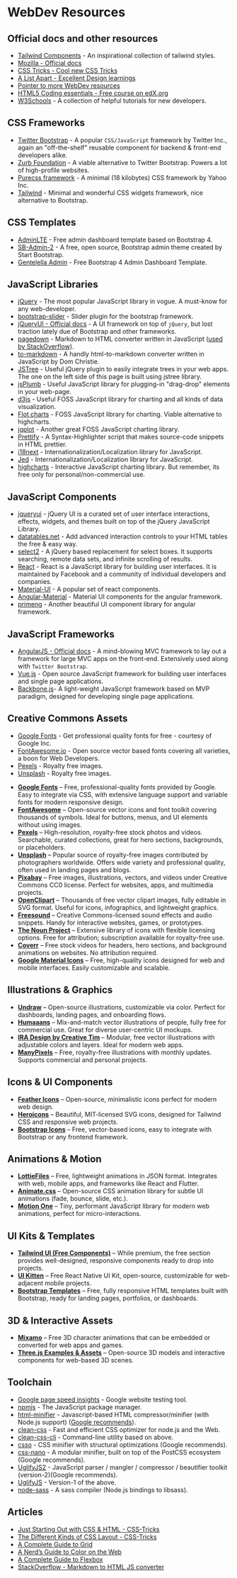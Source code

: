 # WebDev Resources

## Official docs and other resources
- [Tailwind Components](https://tailwindcomponents.com/) - An inspirational collection of tailwind styles.
- [Mozilla - Official docs](https://developer.mozilla.org/en-US/docs/Web/JavaScript)
- [CSS Tricks - Cool new CSS Tricks](http://css-tricks.com)
- [A List Apart - Excellent Design learnings](http://alistapart.com/articles)
- [Pointer to more WebDev resources](https://www.reddit.com/r/webdev/comments/1v7en8/webdev_resources/)
- [HTML5 Coding essentials - Free course on edX.org](https://www.edx.org/course/html5-part-1-html5-coding-essentials-w3cx-html5-1x)
- [W3Schools](https://www.w3schools.com/default.asp) - A collection of helpful tutorials for new developers.

## CSS Frameworks
- [Twitter Bootstrap](https://github.com/twbs/bootstrap) - A popular `CSS/JavaScript` framework by Twitter Inc., again an "off-the-shelf" reusable component for backend & front-end developers alike.
- [Zurb Foundation](https://github.com/zurb/foundation) - A viable alternative to Twitter Bootstrap. Powers a lot of high-profile websites.
- [Purecss framework](http://purecss.io/) - A minimal (18 kilobytes) CSS framework by Yahoo Inc.
- [Tailwind](https://tailwindcss.com) - Minimal and wonderful CSS widgets framework, nice alternative to Bootstrap.

## CSS Templates
- [AdminLTE](https://github.com/ColorlibHQ/AdminLTE) - Free admin dashboard template based on Bootstrap 4.
- [SB-Admin-2](https://github.com/StartBootstrap/startbootstrap-sb-admin-2) - A free, open source, Bootstrap admin theme created by Start Bootstrap.
- [Gentelella Admin](https://github.com/ColorlibHQ/gentelella) - Free Bootstrap 4 Admin Dashboard Template.

## JavaScript Libraries
- [jQuery](http://www.jquery.com) - The most popular JavaScript library in vogue. A must-know for any web-developer.
- [bootstrap-slider](http://www.eyecon.ro/bootstrap-slider) - Slider plugin for the bootstrap framework.
- [jQueryUI - Official docs](https://jqueryui.com) - A UI framework on top of `jQuery`, but lost traction lately due of Bootstrap and other frameworks.
- [pagedown](https://code.google.com/archive/p/pagedown/) - Markdown to HTML converter written in JavaScript ([used by StackOverflow](https://stackoverflow.com/a/40066280/849365)).
- [to-markdown](https://github.com/domchristie/to-markdown) - A handly html-to-markdown converter written in JavaScript by Dom Christie.
- [JSTree](https://www.jstree.com/) - Useful jQuery plugin to easily integrate trees in your web apps. The one on the left side of this page is built using jstree library.
- [jsPlumb](https://jsplumbtoolkit.com/) - Useful JavaScript library for plugging-in "drag-drop" elements in your web-page.
- [d3js](http://d3js.org/) - Useful FOSS JavaScript library for charting and all kinds of data visualization.
- [Flot charts](http://www.flotcharts.org/) - FOSS JavaScript library for charting. Viable alternative to highcharts.
- [jqplot](http://www.jqplot.com/) - Another great FOSS JavaScript charting library.
- [Prettify](https://github.com/google/code-prettify) - A Syntax-Highlighter script that makes source-code snippets in HTML prettier.
- [i18next](https://github.com/i18next/i18next) - Internationalization/Localization library for JavaScript.
- [Jed](https://github.com/SlexAxton/Jed) - Internationalization/Localization library for JavaScript.
- [highcharts](http://www.highcharts.com/) - Interactive JavaScript charting library. But remember, its free only for personal/non-commercial use.

## JavaScript Components
- [jqueryui](https://jqueryui.com/) - jQuery UI is a curated set of user interface interactions, effects, widgets, and themes built on top of the jQuery JavaScript Library.
- [datatables.net](http://datatables.net/) - Add advanced interaction controls
to your HTML tables the free & easy way.
- [select2](https://github.com/select2/select2) - A jQuery based replacement for select boxes. It supports searching, remote data sets, and infinite scrolling of results.
- [React](https://reactjs.org/) - React is a JavaScript library for building user interfaces. It is maintained by Facebook and a community of individual developers and companies.
- [Material-UI](https://material-ui.com/) - A popular set of react components.
- [Angular-Material](https://material.angular.io) - Material UI components for the angular framework.
- [primeng](https://primefaces.org/primeng) - Another beautiful UI component library for angular framework.

## JavaScript Frameworks
- [AngularJS - Official docs](https://angularjs.org/) - A mind-blowing MVC framework to lay out a framework for large MVC apps on the front-end. Extensively used along with `Twitter Bootstrap`.
- [Vue.js](https://en.wikipedia.org/wiki/Vue.js) - Open source JavaScript framework for building user interfaces and single page applications.
- [Backbone.js](https://github.com/jashkenas/backbone)- A light-weight JavaScript framework based on MVP paradigm, designed for developing single page applications.

## Creative Commons Assets
- [Google Fonts](https://www.google.com/fonts/) - Get professional quality fonts for free - courtesy of Google Inc.
- [FontAwesome.io](http://fontawesome.io/examples/) - Open source vector based fonts covering all varieties, a boon for Web Developers.
- [Pexels](https://www.pexels.com/) - Royalty free images.
- [Unsplash](https://unsplash.com/) - Royalty free images.
* [**Google Fonts**](https://www.google.com/fonts/) – Free, professional-quality fonts provided by Google. Easy to integrate via CSS, with extensive language support and variable fonts for modern responsive design.
* [**FontAwesome**](https://fontawesome.io/) – Open-source vector icons and font toolkit covering thousands of symbols. Ideal for buttons, menus, and UI elements without using images.
* [**Pexels**](https://www.pexels.com/) – High-resolution, royalty-free stock photos and videos. Searchable, curated collections, great for hero sections, backgrounds, or placeholders.
* [**Unsplash**](https://unsplash.com/) – Popular source of royalty-free images contributed by photographers worldwide. Offers wide variety and professional quality, often used in landing pages and blogs.
* [**Pixabay**](https://pixabay.com/) – Free images, illustrations, vectors, and videos under Creative Commons CC0 license. Perfect for websites, apps, and multimedia projects.
* [**OpenClipart**](https://openclipart.org/) – Thousands of free vector clipart images, fully editable in SVG format. Useful for icons, infographics, and lightweight graphics.
* [**Freesound**](https://freesound.org/) – Creative Commons-licensed sound effects and audio snippets. Handy for interactive websites, games, or prototypes.
* [**The Noun Project**](https://thenounproject.com/) – Extensive library of icons with flexible licensing options. Free for attribution; subscription available for royalty-free use.
* [**Coverr**](https://coverr.co/) – Free stock videos for headers, hero sections, and background animations on websites. No attribution required.
* [**Google Material Icons**](https://material.io/resources/icons/) – Free, high-quality icons designed for web and mobile interfaces. Easily customizable and scalable.


## **Illustrations & Graphics**

* [**Undraw**](https://undraw.co/illustrations) – Open-source illustrations, customizable via color. Perfect for dashboards, landing pages, and onboarding flows.
* [**Humaaans**](https://www.humaaans.com/) – Mix-and-match vector illustrations of people, fully free for commercial use. Great for diverse user-centric UI mockups.
* [**IRA Design by Creative Tim**](https://iradesign.io/) – Modular, free vector illustrations with adjustable colors and layers. Ideal for modern web apps.
* [**ManyPixels**](https://www.manypixels.co/gallery) – Free, royalty-free illustrations with monthly updates. Supports commercial and personal projects.

## **Icons & UI Components**

* [**Feather Icons**](https://feathericons.com/) – Open-source, minimalistic icons perfect for modern web design.
* [**Heroicons**](https://heroicons.com/) – Beautiful, MIT-licensed SVG icons, designed for Tailwind CSS and responsive web projects.
* [**Bootstrap Icons**](https://icons.getbootstrap.com/) – Free, vector-based icons, easy to integrate with Bootstrap or any frontend framework.

## **Animations & Motion**

* [**LottieFiles**](https://lottiefiles.com/) – Free, lightweight animations in JSON format. Integrates with web, mobile apps, and frameworks like React and Flutter.
* [**Animate.css**](https://animate.style/) – Open-source CSS animation library for subtle UI animations (fade, bounce, slide, etc.).
* [**Motion One**](https://motion.dev/) – Tiny, performant JavaScript library for modern web animations, perfect for micro-interactions.

## **UI Kits & Templates**

* [**Tailwind UI (Free Components)**](https://tailwindui.com/components) – While premium, the free section provides well-designed, responsive components ready to drop into projects.
* [**UI Kitten**](https://akveo.github.io/react-native-ui-kitten/) – Free React Native UI Kit, open-source, customizable for web-adjacent mobile projects.
* [**Bootstrap Templates**](https://startbootstrap.com/) – Free, fully responsive HTML templates built with Bootstrap, ready for landing pages, portfolios, or dashboards.

## **3D & Interactive Assets**

* [**Mixamo**](https://www.mixamo.com/) – Free 3D character animations that can be embedded or converted for web apps and games.
* [**Three.js Examples & Assets**](https://threejs.org/examples/) – Open-source 3D models and interactive components for web-based 3D scenes.

## Toolchain
- [Google page speed insights](https://developers.google.com/speed/pagespeed/insights/) - Google website testing tool.
- [npmjs](https://www.npmjs.com) - The JavaScript package manager.
- [html-minifier](https://github.com/kangax/html-minifier) - Javascript-based HTML compressor/minifier (with Node.js support) ([Google recommends](https://developers.google.com/speed/docs/insights/MinifyResources)).
- [clean-css](https://github.com/jakubpawlowicz/clean-css) - Fast and efficient CSS optimizer for node.js and the Web.
- [clean-css-cli](https://github.com/jakubpawlowicz/clean-css-cli) - Command-line utility based on above.
- [csso](https://github.com/css/csso) - CSS minifier with structural optimizations (Google recommends).
- [css-nano](https://github.com/ben-eb/cssnano) - A modular minifier, built on top of the PostCSS ecosystem (Google recommends).
- [UglifyJS2](https://github.com/mishoo/UglifyJS2) - JavaScript parser / mangler / compressor / beautifier toolkit (version-2)(Google recommends).
- [UglifyJS](https://github.com/mishoo/UglifyJS) - Version-1 of the above.
- [node-sass](https://github.com/sass/node-sass) - A sass compiler (Node.js bindings to libsass).

## Articles
- [Just Starting Out with CSS & HTML - CSS-Tricks](https://css-tricks.com/guides/beginner/)
- [The Different Kinds of CSS Layout - CSS-Tricks](https://css-tricks.com/guides/layout/)
- [A Complete Guide to Grid](https://css-tricks.com/snippets/css/complete-guide-grid/)
- [A Nerd’s Guide to Color on the Web](https://css-tricks.com/nerds-guide-color-web/)
- [A Complete Guide to Flexbox](https://css-tricks.com/snippets/css/a-guide-to-flexbox/)
- [StackOverflow - Markdown to HTML JS converter](https://stackoverflow.com/a/40066280/849365)
